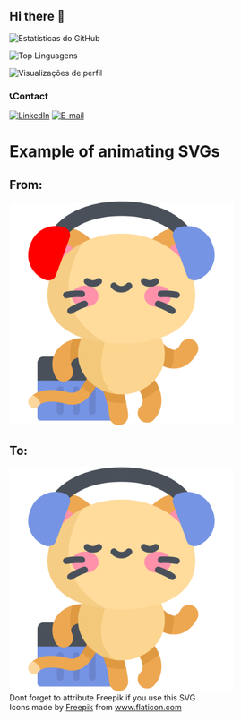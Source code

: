 ## Hi there 👋

<!--
**Kyamel/kyamel** is a ✨ _special_ ✨ repository because its `README.md` (this file) appears on your GitHub profile.

Here are some ideas to get you started:

- 🔭 I’m currently working on ...
- 🌱 I’m currently learning ...
- 👯 I’m looking to collaborate on ...
- 🤔 I’m looking for help with ...
- 💬 Ask me about ...
- 📫 How to reach me: ...
- 😄 Pronouns: ...
- ⚡ Fun fact: ...
-->

![Estatísticas do GitHub](https://github-readme-stats.vercel.app/api?username=kyamel&show_icons=true&theme=radical)

![Top Linguagens](https://github-readme-stats.vercel.app/api/top-langs/?username=kyamel&layout=compact&theme=radical&langs_count=12)

![Visualizações de perfil](https://komarev.com/ghpvc/?username=kyamel&color=blue)

### 📞Contact
[![LinkedIn](https://img.shields.io/badge/LinkedIn-0077B5?style=for-the-badge&logo=linkedin&logoColor=white)](https://www.linkedin.com/in/lucas-camelo-190756328/)
[![E-mail](https://img.shields.io/badge/Gmail-D14836?style=for-the-badge&logo=gmail&logoColor=white)](mailto:lucascamelo03@gmail.com)



<p align='center'>
<h1>Example of animating SVGs</h1>

<h2>From:</h2>
<img src='kitty.svg' width='400'/>

<h2>To:</h2>
<img src='animatedkitty.svg' width='400'/>

<div>
    Dont forget to attribute Freepik if you use this SVG
    <div>
    Icons made by
    <a href="https://www.freepik.com" title="Freepik"> Freepik</a> from
    <a href="https://www.flaticon.com/" title="Flaticon"
        > www.flaticon.com</a
    >
    </div>
</div>
    </p>
